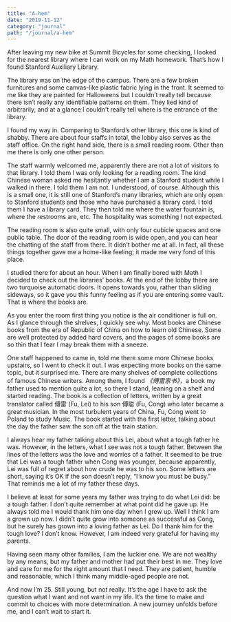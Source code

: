 ```yaml
---
title: "A-hem"
date: "2019-11-12"
category: "journal"
path: "/journal/a-hem"
---
```


After leaving my new bike at Summit Bicycles for some checking, I looked for the nearest library where I can work on my Math homework. That’s how I found Stanford Auxiliary Library.

The library was on the edge of the campus. There are a few broken furnitures and some canvas-like plastic fabric lying in the front. It seemed to me like they are painted for Halloweens but I couldn’t really tell because there isn’t really any identifiable patterns on them. They lied kind of arbitrarily, and at a glance I couldn’t really tell where is the entrance of the library.

I found my way in. Comparing to Stanford’s other library, this one is kind of shabby. There are about four staffs in total, the lobby also serves as the staff office. On the right hand side, there is a small reading room. Other than me there is only one other person.

The staff warmly welcomed me, apparently there are not a lot of visitors to that library. I told them I was only looking for a reading room. The kind Chinese woman asked me hesitantly whether I am a Stanford student while I walked in there. I told them I am not. I understood, of course. Although this is a small one, it is still one of Stanford’s many libraries, which are only open to Stanford students and those who have purchased a library card. I told them I have a library card. They then told me where the water fountain is, where the restrooms are, etc. The hospitality was something I not expected.

The reading room is also quite small, with only four cubicle spaces and one public table. The door of the reading room is wide open, and you can hear the chatting of the staff from there. It didn’t bother me at all. In fact, all these things together gave me a home-like feeling; it made me very fond of this place.

I studied there for about an hour. When I am finally bored with Math I decided to check out the libraries’ books. At the end of the lobby there are two turquoise automatic doors. It opens towards you, rather than sliding sideways, so it gave you this funny feeling as if you are entering some vault. That is where the books are.

As you enter the room first thing you notice is the air conditioner is full on. As I glance through the shelves, I quickly see why. Most books are Chinese books from the era of Republic of China on how to learn old Chinese. Some are well protected by added hard covers, and the pages of some books are so thin that I fear I may break them with a sneeze.

One staff happened to came in, told me there some more Chinese books upstairs, so I went to check it out. I was expecting more books on the same topic, but it surprised me. There are many shelves of complete collections of famous Chinese writers. Among them, I found _《傅雷家书》_，a book my father used to mention quite a lot, so there I stand, leaning on a shelf and started reading. The book is a collection of letters, written by a great translator called 傅雷 (Fu, Lei) to his son 傅聪 (Fu, Cong) who later became a great musician. In the most turbulent years of China, Fu, Cong went to Poland to study Music. The book started with the first letter, talking about the day the father saw the son off at the train station.

I always hear my father talking about this Lei, about what a tough father he was. However, in the letters, what I see was not a tough father. Between the lines of the letters was the love and worries of a father. It seemed to be true that Lei was a tough father when Cong was younger, because apparently, Lei was full of regret about how crude he was to his son. Some letters are short, saying it’s OK if the son doesn’t reply, “I know you must be busy.” That reminds me a lot of my father these days.

I believe at least for some years my father was trying to do what Lei did: be a tough father. I don’t quite remember at what point did he gave up. He always told me I would thank him one day when I grew up. Well I think I am a grown up now. I didn’t quite grow into someone as successful as Cong, but he surely has grown into a loving father as Lei. Do I thank him for the tough love? I don’t know. However, I am indeed very grateful for having my parents.

Having seen many other families, I am the luckier one. We are not wealthy by any means, but my father and mother had put their best in me. They love and care for me for the right amount that I need. They are patient, humble and reasonable, which I think many middle-aged people are not.

And now I’m 25. Still young, but not really. It’s the age I have to ask the question what I want and not want in my life. It’s the time to make and commit to choices with more determination. A new journey unfolds before me, and I can’t wait to start it.
